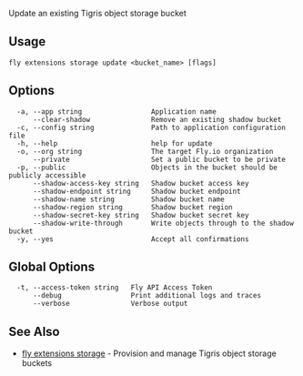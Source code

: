 Update an existing Tigris object storage bucket


## Usage
~~~
fly extensions storage update <bucket_name> [flags]
~~~

## Options

~~~
  -a, --app string                 Application name
      --clear-shadow               Remove an existing shadow bucket
  -c, --config string              Path to application configuration file
  -h, --help                       help for update
  -o, --org string                 The target Fly.io organization
      --private                    Set a public bucket to be private
  -p, --public                     Objects in the bucket should be publicly accessible
      --shadow-access-key string   Shadow bucket access key
      --shadow-endpoint string     Shadow bucket endpoint
      --shadow-name string         Shadow bucket name
      --shadow-region string       Shadow bucket region
      --shadow-secret-key string   Shadow bucket secret key
      --shadow-write-through       Write objects through to the shadow bucket
  -y, --yes                        Accept all confirmations
~~~

## Global Options

~~~
  -t, --access-token string   Fly API Access Token
      --debug                 Print additional logs and traces
      --verbose               Verbose output
~~~

## See Also

* [fly extensions storage](/docs/flyctl/fly-extensions-storage/)	 - Provision and manage Tigris object storage buckets


